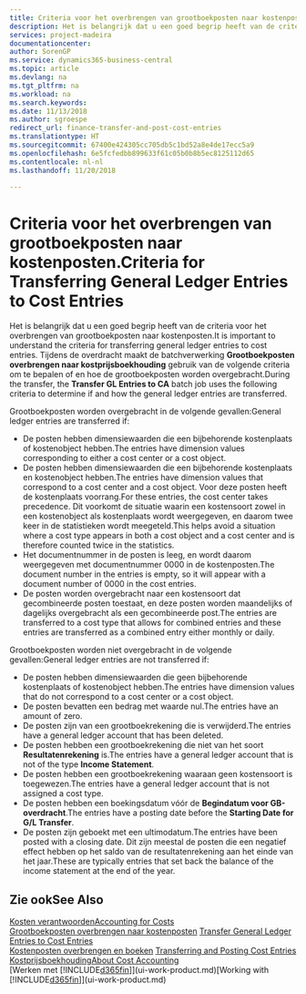 ```yaml
---
title: Criteria voor het overbrengen van grootboekposten naar kostenposten | Microsoft Docs
description: Het is belangrijk dat u een goed begrip heeft van de criteria voor het overbrengen van grootboekposten naar kostenposten. Tijdens de overdracht maakt de batchverwerking **Grootboekposten overbrengen naar kostprijsboekhouding** gebruik van de volgende criteria om te bepalen of en hoe de grootboekposten worden overgebracht.
services: project-madeira
documentationcenter: 
author: SorenGP
ms.service: dynamics365-business-central
ms.topic: article
ms.devlang: na
ms.tgt_pltfrm: na
ms.workload: na
ms.search.keywords: 
ms.date: 11/13/2018
ms.author: sgroespe
redirect_url: finance-transfer-and-post-cost-entries
ms.translationtype: HT
ms.sourcegitcommit: 67400e424305cc705db5c1bd52a8e4de17ecc5a9
ms.openlocfilehash: 6e5fcfedbb899633f61c05b0b8b5ec8125112d65
ms.contentlocale: nl-nl
ms.lasthandoff: 11/20/2018

---
```

# <a name="criteria-for-transferring-general-ledger-entries-to-cost-entries"></a><span data-ttu-id="5735a-104">Criteria voor het overbrengen van grootboekposten naar kostenposten.</span><span class="sxs-lookup"><span data-stu-id="5735a-104">Criteria for Transferring General Ledger Entries to Cost Entries</span></span>
<span data-ttu-id="5735a-105">Het is belangrijk dat u een goed begrip heeft van de criteria voor het overbrengen van grootboekposten naar kostenposten.</span><span class="sxs-lookup"><span data-stu-id="5735a-105">It is important to understand the criteria for transferring general ledger entries to cost entries.</span></span> <span data-ttu-id="5735a-106">Tijdens de overdracht maakt de batchverwerking **Grootboekposten overbrengen naar kostprijsboekhouding** gebruik van de volgende criteria om te bepalen of en hoe de grootboekposten worden overgebracht.</span><span class="sxs-lookup"><span data-stu-id="5735a-106">During the transfer, the **Transfer GL Entries to CA** batch job uses the following criteria to determine if and how the general ledger entries are transferred.</span></span>  

<span data-ttu-id="5735a-107">Grootboekposten worden overgebracht in de volgende gevallen:</span><span class="sxs-lookup"><span data-stu-id="5735a-107">General ledger entries are transferred if:</span></span>  

-   <span data-ttu-id="5735a-108">De posten hebben dimensiewaarden die een bijbehorende kostenplaats of kostenobject hebben.</span><span class="sxs-lookup"><span data-stu-id="5735a-108">The entries have dimension values corresponding to either a cost center or a cost object.</span></span>  
-   <span data-ttu-id="5735a-109">De posten hebben dimensiewaarden die een bijbehorende kostenplaats en kostenobject hebben.</span><span class="sxs-lookup"><span data-stu-id="5735a-109">The entries have dimension values that correspond to a cost center and a cost object.</span></span> <span data-ttu-id="5735a-110">Voor deze posten heeft de kostenplaats voorrang.</span><span class="sxs-lookup"><span data-stu-id="5735a-110">For these entries, the cost center takes precedence.</span></span> <span data-ttu-id="5735a-111">Dit voorkomt de situatie waarin een kostensoort zowel in een kostenobject als kostenplaats wordt weergegeven, en daarom twee keer in de statistieken wordt meegeteld.</span><span class="sxs-lookup"><span data-stu-id="5735a-111">This helps avoid a situation where a cost type appears in both a cost object and a cost center and is therefore counted twice in the statistics.</span></span>  
-   <span data-ttu-id="5735a-112">Het documentnummer in de posten is leeg, en wordt daarom weergegeven met documentnummer 0000 in de kostenposten.</span><span class="sxs-lookup"><span data-stu-id="5735a-112">The document number in the entries is empty, so it will appear with a document number of 0000 in the cost entries.</span></span>  
-   <span data-ttu-id="5735a-113">De posten worden overgebracht naar een kostensoort dat gecombineerde posten toestaat, en deze posten worden maandelijks of dagelijks overgebracht als een gecombineerde post.</span><span class="sxs-lookup"><span data-stu-id="5735a-113">The entries are transferred to a cost type that allows for combined entries and these entries are transferred as a combined entry either monthly or daily.</span></span>  

<span data-ttu-id="5735a-114">Grootboekposten worden niet overgebracht in de volgende gevallen:</span><span class="sxs-lookup"><span data-stu-id="5735a-114">General ledger entries are not transferred if:</span></span>  

-   <span data-ttu-id="5735a-115">De posten hebben dimensiewaarden die geen bijbehorende kostenplaats of kostenobject hebben.</span><span class="sxs-lookup"><span data-stu-id="5735a-115">The entries have dimension values that do not correspond to a cost center or a cost object.</span></span>  
-   <span data-ttu-id="5735a-116">De posten bevatten een bedrag met waarde nul.</span><span class="sxs-lookup"><span data-stu-id="5735a-116">The entries have an amount of zero.</span></span>  
-   <span data-ttu-id="5735a-117">De posten zijn van een grootboekrekening die is verwijderd.</span><span class="sxs-lookup"><span data-stu-id="5735a-117">The entries have a general ledger account that has been deleted.</span></span>  
-   <span data-ttu-id="5735a-118">De posten hebben een grootboekrekening die niet van het soort **Resultatenrekening** is.</span><span class="sxs-lookup"><span data-stu-id="5735a-118">The entries have a general ledger account that is not of the type **Income Statement**.</span></span>  
-   <span data-ttu-id="5735a-119">De posten hebben een grootboekrekening waaraan geen kostensoort is toegewezen.</span><span class="sxs-lookup"><span data-stu-id="5735a-119">The entries have a general ledger account that is not assigned a cost type.</span></span>  
-   <span data-ttu-id="5735a-120">De posten hebben een boekingsdatum vóór de **Begindatum voor GB-overdracht**.</span><span class="sxs-lookup"><span data-stu-id="5735a-120">The entries have a posting date before the **Starting Date for G/L Transfer**.</span></span>  
-   <span data-ttu-id="5735a-121">De posten zijn geboekt met een ultimodatum.</span><span class="sxs-lookup"><span data-stu-id="5735a-121">The entries have been posted with a closing date.</span></span> <span data-ttu-id="5735a-122">Dit zijn meestal de posten die een negatief effect hebben op het saldo van de resultatenrekening aan het einde van het jaar.</span><span class="sxs-lookup"><span data-stu-id="5735a-122">These are typically entries that set back the balance of the income statement at the end of the year.</span></span>  

## <a name="see-also"></a><span data-ttu-id="5735a-123">Zie ook</span><span class="sxs-lookup"><span data-stu-id="5735a-123">See Also</span></span>  
[<span data-ttu-id="5735a-124">Kosten verantwoorden</span><span class="sxs-lookup"><span data-stu-id="5735a-124">Accounting for Costs</span></span>](finance-manage-cost-accounting.md)  
 <span data-ttu-id="5735a-125">[Grootboekposten overbrengen naar kostenposten](finance-how-to-transfer-general-ledger-entries-to-cost-entries.md) </span><span class="sxs-lookup"><span data-stu-id="5735a-125">[Transfer General Ledger Entries to Cost Entries](finance-how-to-transfer-general-ledger-entries-to-cost-entries.md) </span></span>  
 <span data-ttu-id="5735a-126">[Kostenposten overbrengen en boeken](finance-transfer-and-post-cost-entries.md) </span><span class="sxs-lookup"><span data-stu-id="5735a-126">[Transferring and Posting Cost Entries](finance-transfer-and-post-cost-entries.md) </span></span>  
 [<span data-ttu-id="5735a-127">Kostprijsboekhouding</span><span class="sxs-lookup"><span data-stu-id="5735a-127">About Cost Accounting</span></span>](finance-about-cost-accounting.md)  
 <span data-ttu-id="5735a-128">[Werken met [!INCLUDE[d365fin](includes/d365fin_md.md)]](ui-work-product.md)</span><span class="sxs-lookup"><span data-stu-id="5735a-128">[Working with [!INCLUDE[d365fin](includes/d365fin_md.md)]](ui-work-product.md)</span></span>

